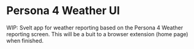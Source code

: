 # Persona 4 Weather UI
WIP: Svelt app for weather reporting based on the Persona 4 Weather reporting screen. This will be a buit to a browser extension (home page) when finished.
